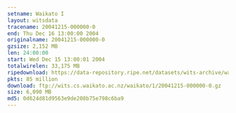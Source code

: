 ```yaml
---
setname: Waikato I
layout: witsdata
tracename: 20041215-000000-0
end: Thu Dec 16 13:00:00 2004
originalname: 20041215-000000-0
gzsize: 2,152 MB
len: 24:00:00
start: Wed Dec 15 13:00:01 2004
totalwirelen: 33,175 MB
ripedownload: https://data-repository.ripe.net/datasets/wits-archive/waikato/1/20041215-000000-0.gz
pkts: 85 million
download: ftp://wits.cs.waikato.ac.nz/waikato/1/20041215-000000-0.gz
size: 6,090 MB
md5: 0d624d81d9563e9de208b75e798c6ba9
---
```

